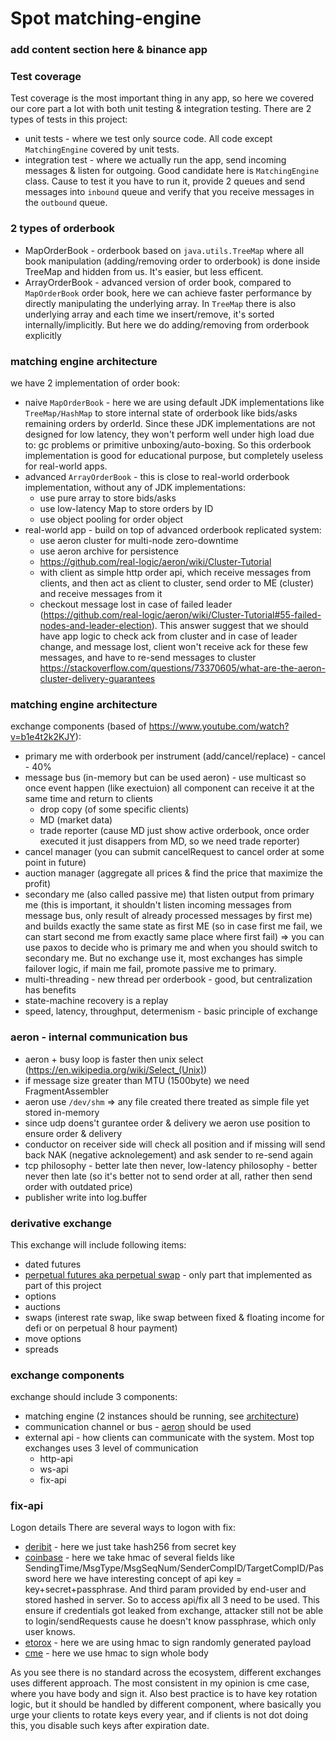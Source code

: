# Spot matching-engine

### add content section here & binance app

### Test coverage
Test coverage is the most important thing in any app, so here we covered our core part a lot with both unit testing & integration testing.
There are 2 types of tests in this project:
* unit tests - where we test only source code. All code except `MatchingEngine` covered by unit tests.
* integration test - where we actually run the app, send incoming messages & listen for outgoing. Good candidate here is `MatchingEngine` class. Cause to test it you have to run it, provide 2 queues and send messages into `inbound` queue and verify that you receive messages in the `outbound` queue.



### 2 types of orderbook
* MapOrderBook - orderbook based on `java.utils.TreeMap` where all book manipulation (adding/removing order to orderbook) is done inside TreeMap and hidden from us. It's easier, but less efficent.
* ArrayOrderBook - advanced version of order book, compared to `MapOrderBook` order book, here we can achieve faster performance by directly manipulating the underlying array. In `TreeMap` there is also underlying array and each time we insert/remove, it's sorted internally/implicitly. But here we do adding/removing from orderbook explicitly

### matching engine architecture
we have 2 implementation of order book:
* naive `MapOrderBook` - here we are using default JDK implementations like `TreeMap/HashMap` to store internal state of orderbook like bids/asks remaining orders by orderId. Since these JDK implementations are not designed for low latency, they won't perform well under high load due to: gc problems or primitive unboxing/auto-boxing. So this orderbook implementation is good for educational purpose, but completely useless for real-world apps.
* advanced `ArrayOrderBook` - this is close to real-world orderbook implementation, without any of JDK implementations:
    * use pure array to store bids/asks
    * use low-latency Map to store orders by ID
    * use object pooling for order object
* real-world app - build on top of advanced orderbook replicated system:
    * use aeron cluster for multi-node zero-downtime 
    * use aeron archive for persistence
    * https://github.com/real-logic/aeron/wiki/Cluster-Tutorial
    * with client as simple http order api, which receive messages from clients, and then act as client to cluster, send order to ME (cluster) and receive messages from it
    * checkout message lost in case of failed leader (https://github.com/real-logic/aeron/wiki/Cluster-Tutorial#55-failed-nodes-and-leader-election). This answer suggest that we should have app logic to check ack from cluster and in case of leader change, and message lost, client won't receive ack for these few messages, and have to re-send messages to cluster https://stackoverflow.com/questions/73370605/what-are-the-aeron-cluster-delivery-guarantees

### matching engine architecture
exchange components (based of https://www.youtube.com/watch?v=b1e4t2k2KJY):
* primary me with orderbook per instrument (add/cancel/replace) - cancel - 40%
* message bus (in-memory but can be used aeron) - use multicast so once event happen (like exectuion) all component can receive it at the same time and return to clients
    * drop copy (of some specific clients)
    * MD (market data)
    * trade reporter (cause MD just show active orderbook, once order executed it just disappers from MD, so we need trade reporter)
* cancel manager (you can submit cancelRequest to cancel order at some point in future)
* auction manager (aggregate all prices & find the price that maximize the profit)
* secondary me (also called passive me) that listen output from primary me (this is important, it shouldn't listen incoming messages from message bus, only result of already processed messages by first me) and builds exactly the same state as first ME (so in case first me fail, we can start second me from exactly same place where first fail) => you can use paxos to decide who is primary me and when you should switch to secondary me. But no exchange use it, most exchanges has simple failover logic, if main me fail, promote passive me to primary.
* multi-threading - new thread per orderbook - good, but centralization has benefits
* state-machine recovery is a replay
* speed, latency, throughput, determenism - basic principle of exchange

### aeron - internal communication bus
* aeron + busy loop is faster then unix select (https://en.wikipedia.org/wiki/Select_(Unix))
* if message size greater than MTU (1500byte) we need FragmentAssembler
* aeron use `/dev/shm` => any file created there treated as simple file yet stored in-memory
* since udp doens't gurantee order & delivery we aeron use position to ensure order & delivery
* conductor on receiver side will check all position and if missing will send back NAK (negative acknolegement) and ask sender to re-send again
* tcp philosophy - better late then never, low-latency philosophy - better never then late (so it's better not to send order at all, rather then send order with outdated price)
* publisher write into log.buffer

### derivative exchange
This exchange will include following items:
* dated futures
* [perpetual futures aka perpetual swap](https://github.com/dgaydukov/exchange-core/blob/master/src/main/java/com/exchange/core/futures/RiskEngine.java) - only part that implemented as part of this project
* options
* auctions
* swaps (interest rate swap, like swap between fixed & floating income for defi or on perpetual 8 hour payment)
* move options
* spreads

### exchange components
exchange should include 3 components:
* matching engine (2 instances should be running, see [architecture](#matching-engine-architecture))
* communication channel or bus - [aeron](#aeron---internal-communication-bus) should be used
* external api - how clients can communicate with the system. Most top exchanges uses 3 level of communication
    * http-api
    * ws-api
    * fix-api

### fix-api
Logon details
There are several ways to logon with fix:
* [deribit](https://docs.deribit.com/#logon-a) - here we just take hash256 from secret key
* [coinbase](https://docs.cloud.coinbase.com/exchange/docs/messages#logon-a) - here we take hmac of several fields like SendingTime/MsgType/MsgSeqNum/SenderCompID/TargetCompID/Password
here we have interesting concept of api key = key+secret+passphrase. And third param provided by end-user and stored hashed in server. So to access api/fix all 3 need to be used.
This ensure if credentials got leaked from exchange, attacker still not be able to login/sendRequests cause he doesn't know passphrase, which only user knows.
* [etorox](https://etorox.com/etorox-fix-api/#FIX-Session-Level-Messages) - here we are using hmac to sign randomly generated payload
* [cme](https://www.cmegroup.com/confluence/display/EPICSANDBOX/Session+Layer+-+Logon#SessionLayerLogon-Step2-CreateSignatureusingSecretKeyandCanonicalFIXMessage) - here we use hmac to sign whole body

As you see there is no standard across the ecosystem, different exchanges uses different approach. The most consistent in my opinion is cme case, where you have body and sign it.
Also best practice is to have key rotation logic, but it should be handled by different component, where basically you urge your clients to rotate keys every year, and if clients is not dot doing this, you disable such keys after expiration date.
